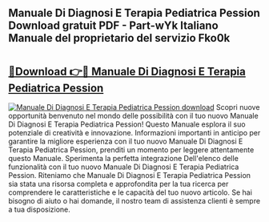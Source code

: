 ## Manuale Di Diagnosi E Terapia Pediatrica Pession Download gratuit PDF - Part-wYk Italiano Manuale del proprietario del servizio Fko0k

# <h2><a href="http://dfbmbgu.blite.top/?on=Manuale+Di+Diagnosi+E+Terapia+Pediatrica+Pession">🔗Download 👉🔴 Manuale Di Diagnosi E Terapia Pediatrica Pession</a></h2>

[![Manuale Di Diagnosi E Terapia Pediatrica Pession download](https://i.imgur.com/lujVjoI.png)](http://dfbmbgu.blite.top/?on=Manuale+Di+Diagnosi+E+Terapia+Pediatrica+Pession)
Scopri nuove opportunità benvenuto nel mondo delle possibilità con il tuo nuovo Manuale Di Diagnosi E Terapia Pediatrica Pession! Questo Manuale esplora il suo potenziale di creatività e innovazione. Informazioni importanti in anticipo per garantire la migliore esperienza con il tuo nuovo Manuale Di Diagnosi E Terapia Pediatrica Pession, prenditi un momento per leggere attentamente questo Manuale. Sperimenta la perfetta integrazione Dell'elenco delle funzionalità con il tuo nuovo Manuale Di Diagnosi E Terapia Pediatrica Pession. Riteniamo che Manuale Di Diagnosi E Terapia Pediatrica Pession sia stata una risorsa completa e approfondita per la tua ricerca per comprendere le caratteristiche e le capacità del tuo nuovo articolo. Se hai bisogno di aiuto o hai domande, il nostro team di assistenza clienti è sempre a tua disposizione.
